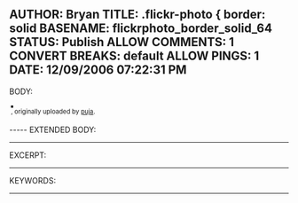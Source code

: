 AUTHOR: Bryan
TITLE: .flickr-photo { border: solid
BASENAME: flickrphoto_border_solid_64
STATUS: Publish
ALLOW COMMENTS: 1
CONVERT BREAKS: __default__
ALLOW PINGS: 1
DATE: 12/09/2006 07:22:31 PM
-----
BODY:
<style type="text/css">
.flickr-photo { border: solid 2px #000000; }
.flickr-yourcomment { }
.flickr-frame { text-align: left; padding: 3px; }
.flickr-caption { font-size: 0.8em; margin-top: 0px; }
</style>

<div class="flickr-frame">
	<a href="http://www.flickr.com/photos/puja/10668975/" title="photo sharing"><img src="http://static.flickr.com/7/10668975_9e60bf81e1.jpg" class="flickr-photo" alt="" /></a>
<br />
	<span class="flickr-caption"><a href="http://www.flickr.com/photos/puja/10668975/"></a>, originally uploaded by <a href="http://www.flickr.com/people/puja/">puja</a>.</span>
</div>
				
<p class="flickr-yourcomment">
	
</p>
-----
EXTENDED BODY:

-----
EXCERPT:

-----
KEYWORDS:

-----


